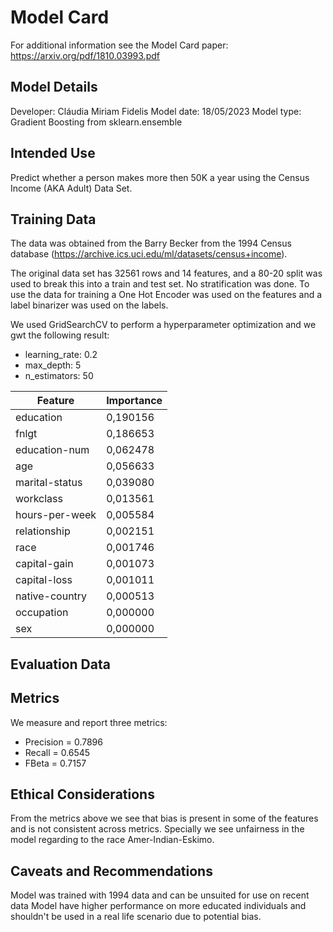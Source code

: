 # Model Card

For additional information see the Model Card paper: https://arxiv.org/pdf/1810.03993.pdf

## Model Details

Developer: Cláudia Miriam Fidelis
Model date: 18/05/2023
Model type: Gradient Boosting from sklearn.ensemble

## Intended Use

Predict whether a person makes more then 50K a year using the Census Income (AKA Adult) Data Set.

## Training Data

The data was obtained from the Barry Becker from the 1994 Census database (https://archive.ics.uci.edu/ml/datasets/census+income).

The original data set has 32561 rows and 14 features, and a 80-20 split was used to break this into a train and test set. No stratification was done. To use the data for training a One Hot Encoder was used on the features and a label binarizer was used on the labels.

We used GridSearchCV to perform a hyperparameter optimization and we gwt the following result: 
* learning_rate: 0.2
* max_depth: 5
* n_estimators: 50

|Feature|Importance|
|---|---|
|education|0,190156|
|fnlgt|0,186653|
|education-num|0,062478|
|age|0,056633|
|marital-status|0,039080|
|workclass|0,013561|
|hours-per-week|0,005584|
|relationship|0,002151|
|race|0,001746|
|capital-gain|0,001073|
|capital-loss|0,001011|
|native-country|0,000513|
|occupation|0,000000|
|sex|0,000000|


## Evaluation Data

## Metrics

We measure and report three metrics:
* Precision = 0.7896
* Recall = 0.6545
* FBeta = 0.7157

## Ethical Considerations

From the metrics above we see that bias is present in some of the features and is not consistent across metrics. Specially we see unfairness in the model regarding to the race Amer-Indian-Eskimo.

## Caveats and Recommendations

Model was trained with 1994 data and can be unsuited for use on recent data Model have higher performance on more educated individuals and shouldn't be used in a real life scenario due to potential bias.
